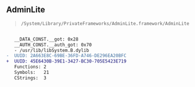 ## AdminLite

> `/System/Library/PrivateFrameworks/AdminLite.framework/AdminLite`

```diff

   __DATA_CONST.__got: 0x28
   __AUTH_CONST.__auth_got: 0x70
   - /usr/lib/libSystem.B.dylib
-  UUID: 2A663E8C-69BE-36FD-A746-DE296EA20BFC
+  UUID: 45E6430B-39E1-3427-BC30-705E5423E719
   Functions: 2
   Symbols:   21
   CStrings:  3

```
